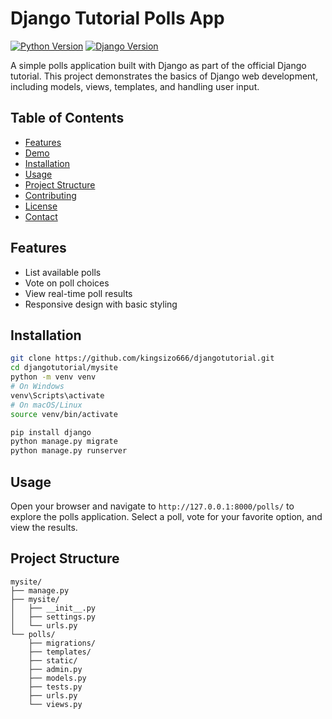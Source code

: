 # Django Tutorial Polls App

[![Python Version](https://img.shields.io/badge/python-3.8+-blue.svg)](https://www.python.org/)
[![Django Version](https://img.shields.io/badge/django-4.2+-green.svg)](https://www.djangoproject.com/)

A simple polls application built with Django as part of the official Django tutorial. This project demonstrates the basics of Django web development, including models, views, templates, and handling user input.

## Table of Contents
- [Features](#features)
- [Demo](#demo)
- [Installation](#installation)
- [Usage](#usage)
- [Project Structure](#project-structure)
- [Contributing](#contributing)
- [License](#license)
- [Contact](#contact)

## Features
- List available polls
- Vote on poll choices
- View real-time poll results
- Responsive design with basic styling

## Installation
```bash
git clone https://github.com/kingsizo666/djangotutorial.git
cd djangotutorial/mysite
python -m venv venv
# On Windows
venv\Scripts\activate
# On macOS/Linux
source venv/bin/activate

pip install django
python manage.py migrate
python manage.py runserver
```

## Usage
Open your browser and navigate to `http://127.0.0.1:8000/polls/` to explore the polls application. Select a poll, vote for your favorite option, and view the results.

## Project Structure
```
mysite/
├── manage.py
├── mysite/
│   ├── __init__.py
│   ├── settings.py
│   └── urls.py
└── polls/
    ├── migrations/
    ├── templates/
    ├── static/
    ├── admin.py
    ├── models.py
    ├── tests.py
    ├── urls.py
    └── views.py
```